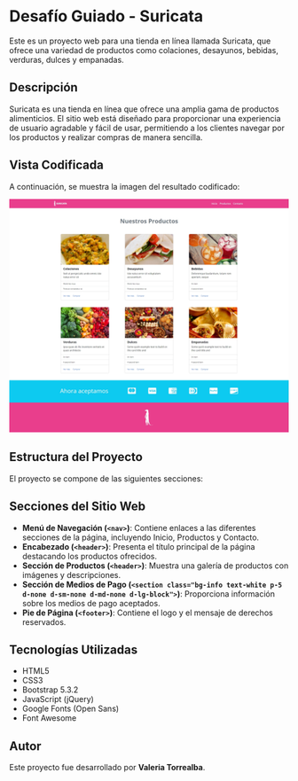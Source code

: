 # Desafío Guiado - Suricata

Este es un proyecto web para una tienda en línea llamada Suricata, que ofrece una variedad de productos como colaciones, desayunos, bebidas, verduras, dulces y empanadas.

## Descripción

Suricata es una tienda en línea que ofrece una amplia gama de productos alimenticios. El sitio web está diseñado para proporcionar una experiencia de usuario agradable y fácil de usar, permitiendo a los clientes navegar por los productos y realizar compras de manera sencilla.

## Vista Codificada

A continuación, se muestra la imagen del resultado codificado:

![Suricata](assets/screenshot/zuricata.png)

## Estructura del Proyecto

El proyecto se compone de las siguientes secciones:

## Secciones del Sitio Web

- **Menú de Navegación (`<nav>`)**: Contiene enlaces a las diferentes secciones de la página, incluyendo Inicio, Productos y Contacto.
- **Encabezado (`<header>`)**: Presenta el título principal de la página destacando los productos ofrecidos.
- **Sección de Productos (`<header>`)**: Muestra una galería de productos con imágenes y descripciones.
- **Sección de Medios de Pago (`<section class="bg-info text-white p-5 d-none d-sm-none d-md-none d-lg-block">`)**: Proporciona información sobre los medios de pago aceptados.
- **Pie de Página (`<footer>`)**: Contiene el logo y el mensaje de derechos reservados.

## Tecnologías Utilizadas

- HTML5
- CSS3
- Bootstrap 5.3.2
- JavaScript (jQuery)
- Google Fonts (Open Sans)
- Font Awesome

## Autor

Este proyecto fue desarrollado por **Valeria Torrealba**.